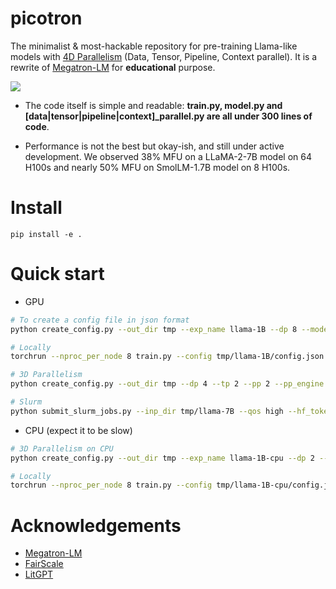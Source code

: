 # picotron
The minimalist & most-hackable repository for pre-training Llama-like models with [4D Parallelism](https://arxiv.org/abs/2407.21783) (Data, Tensor, Pipeline, Context parallel). It is a rewrite of [Megatron-LM](https://github.com/NVIDIA/Megatron-LM) for **educational** purpose. 

![](assets/banière.png)
- The code itself is simple and readable: **train.py, model.py and \[data|tensor|pipeline|context\]_parallel.py are all under 300 lines of code**.

- Performance is not the best but okay-ish, and still under active development. We observed 38% MFU on a LLaMA-2-7B model on 64 H100s and nearly 50% MFU on SmolLM-1.7B model on 8 H100s.

# Install

```
pip install -e .
```

# Quick start

- GPU
```sh
# To create a config file in json format
python create_config.py --out_dir tmp --exp_name llama-1B --dp 8 --model_name HuggingFaceTB/SmolLM-1.7B --num_hidden_layers 15  --grad_acc_steps 32 --mbs 4 --seq_len 1024 --hf_token <HF_TOKEN>

# Locally
torchrun --nproc_per_node 8 train.py --config tmp/llama-1B/config.json 

# 3D Parallelism
python create_config.py --out_dir tmp --dp 4 --tp 2 --pp 2 --pp_engine 1f1b --exp_name llama-7B --model_name meta-llama/Llama-2-7b-hf  --grad_acc_steps 32 --mbs 4 --seq_len 1024 --hf_token <HF_TOKEN>

# Slurm
python submit_slurm_jobs.py --inp_dir tmp/llama-7B --qos high --hf_token <HF_TOKEN>
```

-  CPU (expect it to be slow)

```sh
# 3D Parallelism on CPU
python create_config.py --out_dir tmp --exp_name llama-1B-cpu --dp 2 --tp 2 --pp 2 --pp_engine 1f1b --model_name HuggingFaceTB/SmolLM-1.7B --num_hidden_layers 5  --grad_acc_steps 2 --mbs 4 --seq_len 128 --hf_token <HF_TOKEN> --use_cpu

# Locally
torchrun --nproc_per_node 8 train.py --config tmp/llama-1B-cpu/config.json
```

# Acknowledgements

- [Megatron-LM](https://github.com/NVIDIA/Megatron-LM)
- [FairScale](https://github.com/facebookresearch/fairscale)
- [LitGPT](https://github.com/Lightning-AI/lit-gpt)